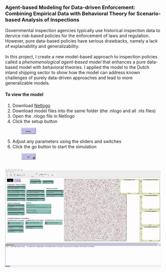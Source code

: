 ### Agent-based Modeling for Data-driven Enforcement: Combining Empirical Data with Behavioral Theory for Scenario-based Analysis of Inspections

Governmental inspection agencies typically use historical inspection data to dervice risk-based policies for the enforcement of laws and regulation. However, pure data-based policies have serious drawbacks, namely a lack of explainability and generalizability. 
<br><br>
In this project, I create a new model-based approach to inspection policies called a _phenomenological agent-based model_ that enhances a pure data-based model with behavioral theories. I applied the model to the Dutch inland shipping sector to show how the model can address known challenges of purely data-driven approaches and lead to more generalizable models.

#### To view the model

1. Download [Netlogo](https://ccl.northwestern.edu/netlogo/download.shtml)
2. Download model files into the same folder (the .nlogo and all .nls files)
3. Open the .nlogo file in Netlogo
4. Click the setup button <br>
    <img src="images/setup.png?raw=true" style="transform: scale(.5);">
5. Adjust any parameters using the sliders and switches
6. Click the go button to start the simulation <br>
    <img src="images/go.png?raw=true" style="transform: scale(.5);">


<img src="images/inspections.gif"/>

